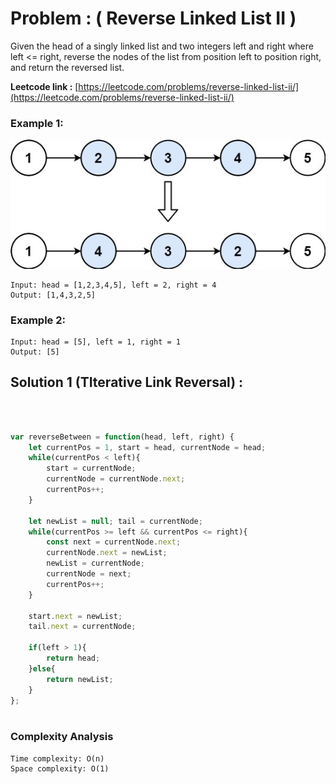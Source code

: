 # Problem : ( Reverse Linked List II )

Given the head of a singly linked list and two integers left and right where left <= right, reverse the nodes of the list from position left to position right, and return the reversed list.


**Leetcode link :** [https://leetcode.com/problems/reverse-linked-list-ii/](https://leetcode.com/problems/reverse-linked-list-ii/)


### Example 1:

![](./rev2ex2.jpeg)

    Input: head = [1,2,3,4,5], left = 2, right = 4
    Output: [1,4,3,2,5]

### Example 2:

    Input: head = [5], left = 1, right = 1
    Output: [5]





## Solution 1 (TIterative Link Reversal) : 
<br>

```javascript

var reverseBetween = function(head, left, right) {
    let currentPos = 1, start = head, currentNode = head;
    while(currentPos < left){
        start = currentNode;
        currentNode = currentNode.next;
        currentPos++;
    }
    
    let newList = null; tail = currentNode;
    while(currentPos >= left && currentPos <= right){
        const next = currentNode.next;
        currentNode.next = newList;
        newList = currentNode;
        currentNode = next;
        currentPos++;
    }
    
    start.next = newList;
    tail.next = currentNode;
    
    if(left > 1){
        return head;
    }else{
        return newList;
    } 
};



```

### Complexity Analysis

    Time complexity: O(n)
    Space complexity: O(1) 



